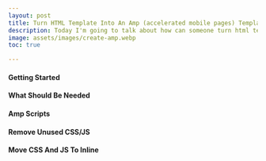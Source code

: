 ```yaml
---
layout: post
title: Turn HTML Template Into An Amp (accelerated mobile pages) Template
description: Today I'm going to talk about how can someone turn html templates into an optimized amp template.
image: assets/images/create-amp.webp
toc: true

---
```



#### Getting Started
#### What Should Be Needed
#### Amp Scripts
#### Remove Unused CSS/JS
#### Move CSS And JS To Inline
